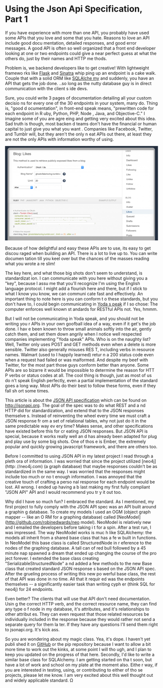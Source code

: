 # Using the Json Api Specification, Part 1


If you have experience with more than one API,  you probably have used some APIs
 that you love and some that you hate.  Reasons to love an API include good docu
mentation, detailed responses, and good error messages.  A good API is often so 
well organized that a front end developer looking at one or two endpoints could 
give a near perfect guess at what the others do, just by their names and HTTP me
thods.

Problem is, we backend developers like to get creative! With lightweight framewo
rks like [Flask](http://flask.poco.org) and [Sinatra](http://sinatrarb.com) whip
ping up an endpoint is a cake walk.  Couple that with a solid ORM like [SQLAlche
my](http://sqlalchemy.org) and suddenly, you have an API that gets the job done.
..so long as the nutty database guy is in direct communication with the client s
ide devs.

Sure, you could write 3 pages of documentation detailing all your custom decisio
ns for every one of the 30 endpoints in your system, many do.  Thing is, "good d
ocumentation", in front-end speak means, "prewritten code for each endpoint in R
uby, Python, PHP, Node , Java, and Objective-C."  I imagine some of you are agre
eing and getting very excited about this idea.  Sad truth is though, most backen
d teams don't have the financial or human capital to just give you what you want
.  Companies like Facebook, Twitter, and Tumblr will, but they aren't the only n
eat APIs out there, at least they are not the only APIs with information worthy 
of using.


![Tumblr Dev Console](images/tumblr-dev-console.png)


Because of how delightful and easy these APIs are to use, its easy to get discou
raged when building an API.  There is a lot to live up to. You can write documen
tation till you keel over but the chances of the masses reading what you wrote a
re slim!

The key here, and what those big shots don't seem to understand, is standardizat
ion.  I can communicate with you here without giving you a "key", because I assu
me that you'll recognize I'm using the English language protocol.  I might add a
 flourish here and there, but if I stick to what I know you know, we can communi
cate fast and effectively.  An important thing to note here is you can conform t
o these standards, but you don't have to, I could begin communicating in [Yoda s
peak](http://yodaspeak.co.uk) if I so chose: The computer enforces well known st
andards for RESTful APIs not.  Yes, hmmm.

But I will not be communicating in Yoda speak, and you should not be writing you
r APIs in your own goofball idea of a way, even if it get's the job done.  I hav
e been known to throw small animals softly into the air, gently catch them, and 
set them down angrily when I notice well respected companies implementing "Yoda 
speak" APIs.  Who is on the naughty list?  Well, Twitter only uses POST and GET 
methods even when a delete is more sensible.  Twitter also generally misuses RES
T, including verbs in resource names.  Walmart (used to I happily learned) retur
n a 200 status code even when a request had failed or was malformed. And despite
 my beef with Twitter, for the most part those guys conform better than anyone. 
 Some APIs are so bizarre it would be impossible to determine the reason for HTT
P verbs or status codes at all.  The cool thing is though, just as most of us do
n't speak English perfectly, even a partial implementation of the standard goes 
a long way.  Most APIs do their best to follow these forms, even if they fall sh
ort some times.

This article is about the [JSON API specification](http://jsonapi.org) which can
 be found on http://jsonapi.org.  The goal of the spec was to do what REST and a
nd HTTP did for standardization, and extend that to the JSON responses themselve
s.  Instead of reinventing the wheel every time we must craft a JSON response fr
om a set of relational tables, why not just do it in the same predictable way ev
ery time?  Makes sense, and other specifications have existed before this for cr
eating JSON responses.  But JSON API is special, because it works really well an
d has already been adapted for plug and play use by some big shots.  One of thos
e is Ember, the extremely popular and quickly growing javascript framework, and 
there are others too.

Before I committed to using JSON API in my latest project I read through a pleth
ora of information.  I was worried that since the project utilized [neo4j](http:
//neo4j.com) (a graph database) that maybe responses couldn't be as standardized
 in the same way.  I was worried that the responses might include too much or no
t enough information.  I was annoyed that the creative touch of crafting a perso
nal response for each endpoint would be lost.  All wrong.  I ended up having a b
last making my first fully compliant "JSON API" API and I would recommend you tr
y it out too.

Why did I have so much fun?  I embraced the standard.  As I mentioned, my first 
project to fully comply with the JSON API spec was an API built around a graphin
g database.  To create my models I used an OGM (object graph mapper -- like an O
RM for a graphing database) called [NeoModel](http://github.com/robinedwards/neo
model).  NeoModel is relatively new and I emailed the developers before taking i
t for a spin.  After a test run, I was impressed.  The way NeoModel works is muc
h like SQLAlchemy: the models all inherit from a shared base class that has a fe
w built in functions.  In NeoModel this base class is called StructuredNode in r
eference to the nodes of the graphing database.  A tall can of red bull followed
 by a 45 minute nap spawned a dream that ended up changing the course of the pro
ject forever.  I extended the base class creating "SerializableStructuredNode" a
nd added a few methods to the new Base class that created standard JSON response
s based on the JSON API spec.  After the grueling process of writing this new po
werful base class, the rest of that API was done in no time.  All that it requir
ed was the endpoints themselves -- a significantly easier task than writing cyph
er (think SQL for neo4j) for 24 endpoints.

Even better?  The clients that will use that API don't need documentation.  Usin
g the correct HTTP verb, and the correct resource name, they can find any type o
f node in my database, it's attributes, and it's relationships to other attribut
es.  They can even request that those related resources be individually included
 in the response because they would rather not send a separate query for them la
ter.  If they have any questions I'll send them right to jsonapi.org. It's kick 
ass.

So you are wondering about my magic class.  Yea, it's dope.  I haven't yet publi
shed it on [GitHub](http://github.com/buckmaxwell) or the pip repository because
 I want to allow a bit more time to work out the kinks, at some point I will tho
ugh, and I plan to keep you updated on the progress of that here.  Secondly, I'd
 like to write a similar base class for SQLAlchemy.  I am getting started on tha
t soon, but have a lot of work and school on my plate at the moment also.  Eithe
r way, if you are interested in testing, using, or contributing to either of tho
se projects, please let me know.  I am very excited about this well thought out 
and widely applicable standard. Ω

